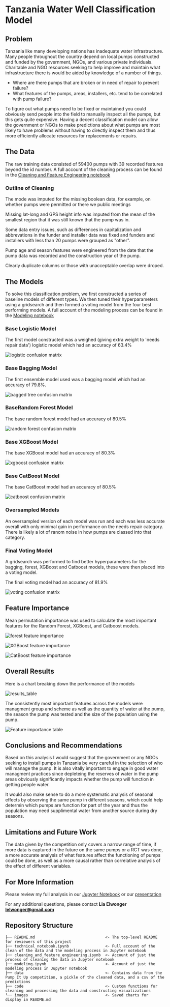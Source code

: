 # Tanzania Water Well Classification Model

## Problem

Tanzania like many developing nations has inadequate water infrastructure. Many people throughout the country depend on local pumps constructed and funded by the government, NGOs, and various private individuals. Charitable and NGO resources seeking to help improve and maintain what infrastructure there is would be aided by knowledge of a number of things.

* Where are there pumps that are broken or in need of repair to prevent failure?
* What features of the pumps, areas, installers, etc. tend to be correlated with pump failure?

To figure out what pumps need to be fixed or maintained you could obviously send people into the field to manually inspect all the pumps, but this gets quite expensive. Having a decent classification model can allow the government or NGOs to make predictions about what pumps are most likely to have problems without having to directly inspect them and thus more efficiently allocate resources for replacements or repairs.

## The Data

The raw training data consisted of 59400 pumps with 39 recorded features beyond the id number. A full account of the cleaning process can be found in the [Cleaning and Feature Engineering notebook](./Cleaning_and_Feature_Engineering.ipynb)

### Outline of Cleaning
The mode was imputed for the missing boolean data, for example, on whether pumps were permitted or there we public meetings

Missing lat-long and GPS height info was imputed from the mean of the smallest region that it was still known that the pump was in.

Some data entry issues, such as differences in capitalization and abbrevations in the funder and installer data was fixed and funders and installers with less than 20 pumps were grouped as "other".

Pump age and season features were engineered from the date that the pump data was recorded and the construction year of the pump.

Clearly duplicate columns or those with unacceptable overlap were droped.

## The Models

To solve this classification problem, we first constructed a series of baseline models of different types. We then tuned their hyperparameters using a gridsearch and then formed a voting model from the four best performing models. A full account of the modeling process can be found in the [Modeling notebook](./Modeling.ipynb)

### Base Logistic Model
The first model constructed was a weighed (giving extra weight to 'needs repair data') logistic model which had an accuracy of 63.4%

![logistic confusion matrix](images/base_weighted_logistic.png)

### Base Bagging Model
The first ensemble model used was a bagging model which had an accuracy of 79.8%. 

![bagged tree confusion matrix](images/base_bagging.png)

### BaseRandom Forest Model
The base random forest model had an accuracy of 80.5%

![random forest confusion matrix](images/base_random_forest.png)

### Base XGBoost Model
The base XGBoost model had an accuracy of 80.3%

![xgboost confusion matrix](images/base_xgboost.png)

### Base CatBoost Model
The base CatBoost model had an accuracy of 80.5%

![catboost confusion matrix](images/base_catboost.png)

### Oversampled Models
An oversampled version of each model was run and each was less accurate overall with only minimal gain in performance on the needs repair category. There is likely a lot of ranom noise in how pumps are classed into that category.

### Final Voting Model
A gridsearch was performed to find better hyperparameters for the bagging, forest, XGBoost and Catboost models, these were then placed into a voting model.

The final voting model had an accuracy of 81.9%

![voting confusion matrix](images/base_voting.png)

## Feature Importance
Mean permutation importance was used to calculate the most important features for the Random Forest, XGBoost, and Catboost models.

![forest feature importance](images/forest_permutation_importance.png)

![XGBoost feature importance](images/xgb_permutation_importance.png)

![CatBoost feature importance](images/cat_permutation_importance.png)

## Overall Results
Here is a chart breaking down the performance of the models

![results_table](images/results_table.png)

The consistently most important features across the models were managment group and scheme as well as the quantity of water at the pump, the season the pump was tested and the size of the population using the pump.

![Feature importance table](images/top10_important_features_table.png)

## Conclusions and Recommendations
Based on this analysis I would suggest that the government or any NGOs seeking to install pumps in Tanzania be very careful in the selection of who will manage the pump. It is also vitally important to engage in good water managment practices since depleteing the reserves of water in the pump areas obviously significantly impacts whether the pump will function in getting people water.

It would also make sense to do a more systematic analysis of seasonal effects by observing the same pump in different seasons, which could help determin which pumps are function for part of the year and thus the population may need supplimental water from another source during dry seasons.

## Limitations and Future Work

The data given by the competition only covers a narrow range of time, if more data is captured in the future on the same pumps or a RCT was done, a more accurate analysis of what features affect the functioning of pumps could be done, as well as a more causal rather than correlative analysis of the effect of different variables.

## For More Information

Please review my full analysis in our [Jupyter Notebook](./technical_notebook.ipynb) or our [presentation](./Pump_Presentation.pdf)

For any additional questions, please contact **Lia Elwonger lelwonger@gmail.com**

## Repository Structure

```
├── README.md                               <- The top-level README for reviewers of this project
├── technical_notebook.ipynb                <- Full account of the clean of the data and the modeling process in Jupyter notebook
├── cleaning_and_feature_engineering.ipynb  <- Account of just the process of cleaning the data in Jupyter notebook
├── modeling.ipynb                          <- Account of just the modeling process in Jupyter notebook
├── data                                    <- Contains data from the Pump It Up competition, a pickle of the cleaned data, and a csv of the predictions
├── code                                    <- Custom functions for cleaning and processing the data and constructing visualizations
└── images                                  <- Saved charts for display in README.md
```
